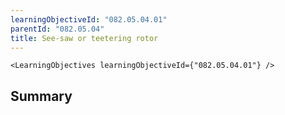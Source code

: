 ```yaml
---
learningObjectiveId: "082.05.04.01"
parentId: "082.05.04"
title: See-saw or teetering rotor
---
```


```tsx eval
<LearningObjectives learningObjectiveId={"082.05.04.01"} />
```

## Summary
